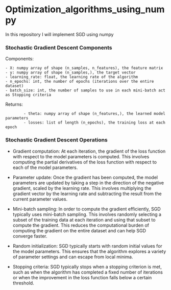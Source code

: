 # Optimization_algorithms_using_numpy
In this repository I will implement SGD using numpy

### Stochastic Gradient Descent Components

Components:


    - X: numpy array of shape (n_samples, n_features), the feature matrix
    - y: numpy array of shape (n_samples,), the target vector
    - learning_rate: float, the learning rate of the algorithm
    - n_epochs: int, the number of epochs (iterations over the entire dataset)
    - batch_size: int, the number of samples to use in each mini-batch act as Stopping criteria
    
 Returns:
 
 
            - theta: numpy array of shape (n_features,), the learned model parameters
            - losses: list of length (n_epochs), the training loss at each epoch



### Stochastic Gradient Descent Operations

* Gradient computation: At each iteration, the gradient of the loss function with respect to the model parameters is computed. This involves computing the partial derivatives of the loss function with respect to each of the model parameters.

* Parameter update: Once the gradient has been computed, the model parameters are updated by taking a step in the direction of the negative gradient, scaled by the learning rate. This involves multiplying the gradient vector by the learning rate and subtracting the result from the current parameter values.

* Mini-batch sampling: In order to compute the gradient efficiently, SGD typically uses mini-batch sampling. This involves randomly selecting a subset of the training data at each iteration and using that subset to compute the gradient. This reduces the computational burden of computing the gradient on the entire dataset and can help SGD converge faster.

* Random initialization: SGD typically starts with random initial values for the model parameters. This ensures that the algorithm explores a variety of parameter settings and can escape from local minima.

* Stopping criteria: SGD typically stops when a stopping criterion is met, such as when the algorithm has completed a fixed number of iterations or when the improvement in the loss function falls below a certain threshold.
